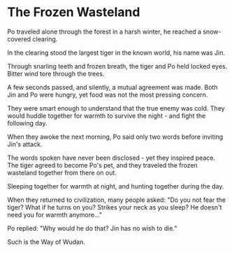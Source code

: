 # The Frozen Wasteland

Po traveled alone through the forest in a harsh winter, he reached a snow-covered clearing.

In the clearing stood the largest tiger in the known world, his name was Jin.

Through snarling teeth and frozen breath, the tiger and Po held locked eyes. Bitter wind tore through the trees.

A few seconds passed, and silently, a mutual agreement was made. Both Jin and Po were hungry, yet food was not the most pressing concern.

They were smart enough to understand that the true enemy was cold. They would huddle together for warmth to survive the night - and fight the following day.

When they awoke the next morning, Po said only two words before inviting Jin's attack.

The words spoken have never been disclosed - yet they inspired peace. The tiger agreed to become Po's pet, and they traveled the frozen wasteland together from there on out.

Sleeping together for warmth at night, and hunting together during the day.

When they returned to civilization, many people asked: "Do you not fear the tiger? What if he turns on you? Strikes your neck as you sleep? He doesn't need you for warmth anymore..."

Po replied: "Why would he do that? Jin has no wish to die."

&#x20;

Such is the Way of Wudan.
